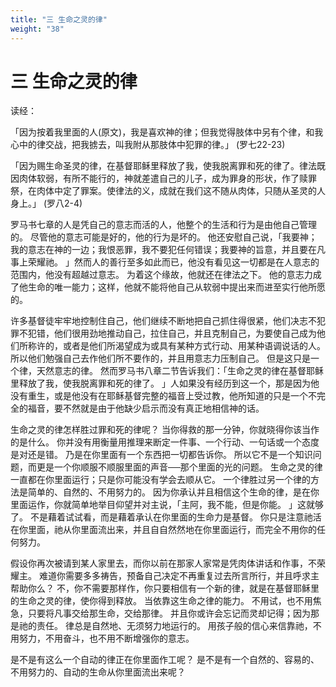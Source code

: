 ```yaml
---
title: "三 生命之灵的律"
weight: "38"
---
```


# 三 生命之灵的律


读经：

「因为按着我里面的人(原文)，我是喜欢神的律；但我觉得肢体中另有个律，和我心中的律交战，把我掳去，叫我附从那肢体中犯罪的律。」
(罗七22-23)

「因为赐生命圣灵的律，在基督耶稣里释放了我，使我脱离罪和死的律了。律法既因肉体软弱，有所不能行的，神就差遣自己的儿子，成为罪身的形状，作了赎罪祭，在肉体中定了罪案。使律法的义，成就在我们这不随从肉体，只随从圣灵的人身上。」
(罗八2-4)

罗马书七章的人是凭自己的意志而活的人，他整个的生活和行为是由他自己管理的。
尽管他的意志可能是好的，他的行为是坏的。
他还安慰自己说，「我要神；我的意志在神的一边；我恨恶罪，我不要犯任何错误；我要神的旨意，并且要在凡事上荣耀祂。
」然而人的善行至多如此而已，他没有看见这一切都是在人意志的范围内，他没有超越过意志。
为着这个缘故，他就还在律法之下。
他的意志力成了他生命的唯一能力；这样，他就不能将他自己从软弱中提出来而进至实行他所愿的。

许多基督徒牢牢地控制住自己，他们继续不断地把自己抓住得很紧，他们决志不犯罪不犯错，他们很用劲地推动自己，拉住自己，并且克制自己，为要使自己成为他们所称许的，或者是他们所渴望成为或具有某种方式行动、用某种语调说话的人。
所以他们勉强自己去作他们所不要作的，并且用意志力压制自己。
但是这只是一个律，天然意志的律。
然而罗马书八章二节告诉我们：「生命之灵的律在基督耶稣里释放了我，使我脱离罪和死的律了。
」人如果没有经历到这一个，那是因为他没有重生，或是他没有在耶稣基督完整的福音上受过教，他所知道的只是一个不完全的福音，要不然就是由于他缺少启示而没有真正地相信神的话。

生命之灵的律怎样胜过罪和死的律呢？
当你得救的那一分钟，你就晓得你该当作的是什么。
你并没有用衡量用推理来断定一件事、一个行动、一句话或一个态度是对还是错。
乃是在你里面有一个东西把一切都告诉你。
所以它不是一个知识问题，而更是一个你顺服不顺服里面的声音──那个里面的光的问题。
生命之灵的律一直都在你里面运行；只是你可能没有学会去顺从它。
一个律胜过另一个律的方法是简单的、自然的、不用努力的。
因为你承认并且相信这个生命的律，是在你里面运作，你就简单地举目仰望并对主说，「主阿，我不能，但是你能。
」这就够了。
不是藉着试试看，而是藉着承认在你里面的生命力是基督。
你只是注意祂活在你里面，祂从你里面流出来，并且自自然然地在你里面运行，而完全不用你的任何努力。

假设你再次被请到某人家里去，而你以前在那家人家常是凭肉体讲话和作事，不荣耀主。
难道你需要多多祷告，预备自己决定不再重复过去所言所行，并且呼求主帮助你么？
不，你不需要那样作，你只要相信有一个新的律，就是在基督耶稣里的生命之灵的律，使你得到释放。
当依靠这生命之律的能力。
不用试，也不用焦急，只要将凡事交给那生命，交给那律。
并且你或许会忘记而灵却记得；因为那是祂的责任。
律总是自然地、无须努力地运行的。
用孩子般的信心来信靠祂，不用努力，不用奋斗，也不用不断增强你的意志。

是不是有这么一个自动的律正在你里面作工呢？
是不是有一个自然的、容易的、不用努力的、自动的生命从你里面流出来呢？
